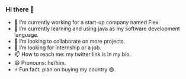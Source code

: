 ### Hi there 👋

- 🔭 I’m currently working for a start-up company named Flex.
- 🌱 I’m currently learning and using java as my software development language.
- 👯 I’m looking to collaborate on more projects.
- 🤔 I’m looking for internship or a job.
- 📫 How to reach me: my twitter link is in my bio.
- 😄 Pronouns: he/him.
- ⚡ Fun fact: plan on buying my country 😄.
